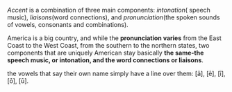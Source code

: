 *Accent* is a combination of three main components: *intonation*( speech music), *liaisons*(word connections), and *pronunciation*(the spoken sounds of vowels, consonants and combinations).

America is a big country, and while the **pronunciation varies** from the East Coast to the West Coast, from the southern to the northern states, two components that are uniquely American stay basically **the same-the speech music, or intonation, and the word connections or liaisons**.



the vowels that say their own name simply have a line over them: [ā], [ē], [ī], [ō], [ū].

